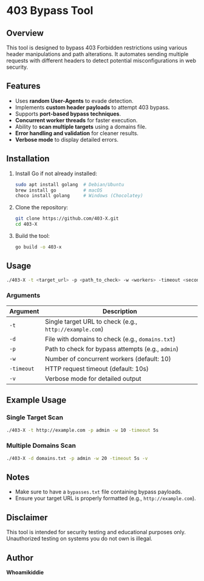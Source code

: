 # 403 Bypass Tool

## Overview
This tool is designed to bypass 403 Forbidden restrictions using various header manipulations and path alterations. It automates sending multiple requests with different headers to detect potential misconfigurations in web security.

## Features
- Uses **random User-Agents** to evade detection.
- Implements **custom header payloads** to attempt 403 bypass.
- Supports **port-based bypass techniques**.
- **Concurrent worker threads** for faster execution.
- Ability to **scan multiple targets** using a domains file.
- **Error handling and validation** for cleaner results.
- **Verbose mode** to display detailed errors.

## Installation
1. Install Go if not already installed:  
   ```sh
   sudo apt install golang  # Debian/Ubuntu
   brew install go          # macOS
   choco install golang     # Windows (Chocolatey)
   ```
2. Clone the repository:  
   ```sh
   git clone https://github.com/403-X.git
   cd 403-X
   ```
3. Build the tool:  
   ```sh
   go build -o 403-x
   ```

## Usage
```sh
./403-X -t <target_url> -p <path_to_check> -w <workers> -timeout <seconds> -v
```

### Arguments
| Argument | Description |
|----------|-------------|
| `-t` | Single target URL to check (e.g., `http://example.com`) |
| `-d` | File with domains to check (e.g., `domains.txt`) |
| `-p` | Path to check for bypass attempts (e.g., `admin`) |
| `-w` | Number of concurrent workers (default: 10) |
| `-timeout` | HTTP request timeout (default: 10s) |
| `-v` | Verbose mode for detailed output |

## Example Usage
### Single Target Scan
```sh
./403-X -t http://example.com -p admin -w 10 -timeout 5s
```

### Multiple Domains Scan
```sh
./403-X -d domains.txt -p admin -w 20 -timeout 5s -v
```

## Notes
- Make sure to have a `bypasses.txt` file containing bypass payloads.
- Ensure your target URL is properly formatted (e.g., `http://example.com`).

## Disclaimer
This tool is intended for security testing and educational purposes only. Unauthorized testing on systems you do not own is illegal.

## Author
**Whoamikiddie**